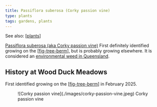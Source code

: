 ```yaml
---
title: Passiflora suberosa (Corky passion vine)
type: plants
tags: gardens, plants
---
```


See also: [[plants]]

[Passiflora suberosa (aka Corky passion vine)](https://en.wikipedia.org/wiki/Passiflora_suberosa) First definitely identified growing on the [[fig-tree-berm]], but is probably growing elsewhere. It is considered an [environmental weed in Queensland](https://weeds.brisbane.qld.gov.au/weeds/corky-passion-vine).

## History at Wood Duck Meadows

First identified growing on the [[fig-tree-berm]] in February 2025.

<figure markdown>
![Corky passion vine](./images/corky-passion-vine.jpeg)
<caption>Corky passion vine</caption>
</figure>

[//begin]: # "Autogenerated link references for markdown compatibility"
[plants]: plants "Plants"
[fig-tree-berm]: ../fig-tree-berm "Fig tree berm"
[//end]: # "Autogenerated link references"